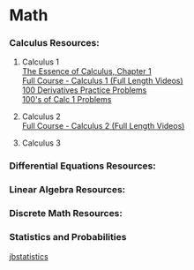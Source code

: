 # Math
### Calculus Resources:

1. Calculus 1 \
    [The Essence of Calculus, Chapter 1](https://www.youtube.com/watch?v=WUvTyaaNkzM&list=PLZHQObOWTQDMsr9K-rj53DwVRMYO3t5Yr) \
    [Full Course - Calculus 1 (Full Length Videos)](https://youtube.com/playlist?list=PLF797E961509B4EB5) \
    [100 Derivatives Practice Problems](https://youtu.be/AegzQ_dip8k) \
    [100's of Calc 1 Problems](https://www.youtube.com/c/blackpenredpen/playlists?view=50&sort=dd&shelf_id=5) \
    []()

2. Calculus 2 \
    [Full Course - Calculus 2 (Full Length Videos)](https://youtube.com/playlist?list=PLDesaqWTN6EQ2J4vgsN1HyBeRADEh4Cw-) 

3. Calculus 3


### Differential Equations Resources: 

### Linear Algebra Resources: 

### Discrete Math Resources: 

### Statistics and Probabilities 
[jbstatistics](https://www.youtube.com/channel/UCiHi6xXLzi9FMr9B0zgoHqA)